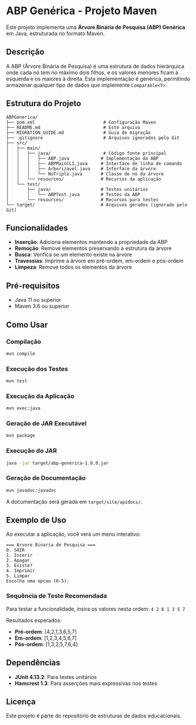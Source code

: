 # ABP Genérica - Projeto Maven

Este projeto implementa uma **Árvore Binária de Pesquisa (ABP) Genérica** em Java, estruturada no formato Maven.

## Descrição

A ABP (Árvore Binária de Pesquisa) é uma estrutura de dados hierárquica onde cada nó tem no máximo dois filhos, e os valores menores ficam à esquerda e os maiores à direita. Esta implementação é genérica, permitindo armazenar qualquer tipo de dados que implemente `Comparable<T>`.

## Estrutura do Projeto

```
ABPGenerica/
├── pom.xml                          # Configuração Maven
├── README.md                        # Este arquivo
├── MIGRATION_GUIDE.md               # Guia de migração
├── .gitignore                       # Arquivos ignorados pelo Git
├── src/
│   ├── main/
│   │   ├── java/                    # Código fonte principal
│   │   │   ├── ABP.java            # Implementação da ABP
│   │   │   ├── ABPMainCLI.java     # Interface de linha de comando
│   │   │   ├── Arborizavel.java    # Interface da árvore
│   │   │   └── NoTriplo.java       # Classe do nó da árvore
│   │   └── resources/              # Recursos da aplicação
│   └── test/
│       ├── java/                   # Testes unitários
│       │   └── ABPTest.java        # Testes da ABP
│       └── resources/              # Recursos para testes
└── target/                         # Arquivos gerados (ignorado pelo Git)
```

## Funcionalidades

- **Inserção**: Adiciona elementos mantendo a propriedade da ABP
- **Remoção**: Remove elementos preservando a estrutura da árvore
- **Busca**: Verifica se um elemento existe na árvore
- **Travessias**: Imprime a árvore em pré-ordem, em-ordem e pós-ordem
- **Limpeza**: Remove todos os elementos da árvore

## Pré-requisitos

- Java 11 ou superior
- Maven 3.6 ou superior

## Como Usar

### Compilação

```bash
mvn compile
```

### Execução dos Testes

```bash
mvn test
```

### Execução da Aplicação

```bash
mvn exec:java
```

### Geração de JAR Executável

```bash
mvn package
```

### Execução do JAR

```bash
java -jar target/abp-generica-1.0.0.jar
```

### Geração de Documentação

```bash
mvn javadoc:javadoc
```

A documentação será gerada em `target/site/apidocs/`.

## Exemplo de Uso

Ao executar a aplicação, você verá um menu interativo:

```
=== Arvore Binaria de Pesquisa ===
0. SAIR
1. Inserir
2. Apagar
3. Existe?
4. Imprimir
5. Limpar
Escolha uma opcao (0-5):
```

### Sequência de Teste Recomendada

Para testar a funcionalidade, insira os valores nesta ordem: `4 2 6 1 3 5 7`

Resultados esperados:
- **Pré-ordem**: [4,2,1,3,6,5,7]
- **Em-ordem**: [1,2,3,4,5,6,7]
- **Pós-ordem**: [1,3,2,5,7,6,4]

## Dependências

- **JUnit 4.13.2**: Para testes unitários
- **Hamcrest 1.3**: Para asserções mais expressivas nos testes

## Licença

Este projeto é parte do repositório de estruturas de dados educacionais. 